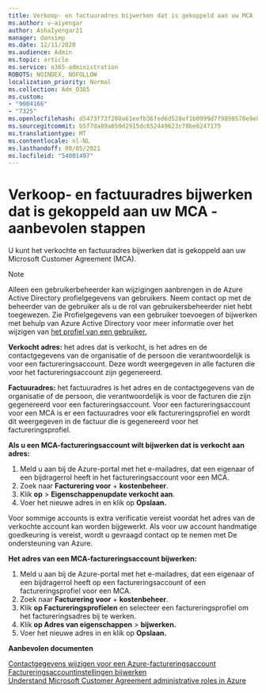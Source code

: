 ```yaml
---
title: Verkoop- en factuuradres bijwerken dat is gekoppeld aan uw MCA - aanbevolen stappen
ms.author: v-aiyengar
author: AshaIyengar21
manager: dansimp
ms.date: 12/11/2020
ms.audience: Admin
ms.topic: article
ms.service: o365-administration
ROBOTS: NOINDEX, NOFOLLOW
localization_priority: Normal
ms.collection: Adm_O365
ms.custom:
- "9004166"
- "7325"
ms.openlocfilehash: d5473f73f280a61eefb36fed6d528ef1b0999d7f9898570e9e8eb24105a1cfa6
ms.sourcegitcommit: b5f7da89a650d2915dc652449623c78be6247175
ms.translationtype: MT
ms.contentlocale: nl-NL
ms.lasthandoff: 08/05/2021
ms.locfileid: "54001497"
---
```

# <a name="update-sold-to-and-bill-to-address-associated-to-your-mca---recommended-steps"></a>Verkoop- en factuuradres bijwerken dat is gekoppeld aan uw MCA - aanbevolen stappen

U kunt het verkochte en factuuradres bijwerken dat is gekoppeld aan uw Microsoft Customer Agreement (MCA). 

> [!NOTE]
> Alleen een gebruikerbeheerder kan wijzigingen aanbrengen in de Azure Active Directory profielgegevens van gebruikers. Neem contact op met de beheerder van de gebruiker als u de rol van gebruikersbeheerder niet hebt toegewezen. Zie Profielgegevens van een gebruiker toevoegen of bijwerken met behulp van Azure Active Directory voor meer informatie over het wijzigen van [het profiel van een gebruiker.](https://docs.microsoft.com/azure/active-directory/fundamentals/active-directory-users-profile-azure-portal)

**Verkocht adres:** het adres dat is verkocht, is het adres en de contactgegevens van de organisatie of de persoon die verantwoordelijk is voor een factureringsaccount. Deze wordt weergegeven in alle facturen die voor het factureringsaccount zijn gegenereerd.

**Factuuradres:** het factuuradres is het adres en de contactgegevens van de organisatie of de persoon, die verantwoordelijk is voor de facturen die zijn gegenereerd voor een factureringsaccount. Voor een factureringsaccount voor een MCA is er een factuuradres voor elk factureringsprofiel en wordt dit weergegeven in de factuur die is gegenereerd voor het factureringsprofiel.

**Als u een MCA-factureringsaccount wilt bijwerken dat is verkocht aan adres:**

1. Meld u aan bij de Azure-portal met het e-mailadres, dat een eigenaar of een bijdragerrol heeft in het factureringsaccount voor een MCA.
1. Zoek naar **Facturering voor**  +  **kostenbeheer**.
1. Klik **op**  >  **Eigenschappenupdate verkocht aan**.
1. Voer het nieuwe adres in en klik op **Opslaan.**

Voor sommige accounts is extra verificatie vereist voordat het adres van de verkochte account kan worden bijgewerkt. Als voor uw account handmatige goedkeuring is vereist, wordt u gevraagd contact op te nemen met De ondersteuning van Azure.

**Het adres van een MCA-factureringsaccount bijwerken:** 

1. Meld u aan bij de Azure-portal met het e-mailadres, dat een eigenaar of een bijdragerrol heeft op een factureringsaccount of een factureringsprofiel voor een MCA.
1. Zoek naar **Facturering voor**  +  **kostenbeheer**.
1. Klik **op Factureringsprofielen** en selecteer een factureringsprofiel om het factureringsadres bij te werken.
1. Klik **op Adres van eigenschappen**  >  **bijwerken.**
1. Voer het nieuwe adres in en klik op **Opslaan.**

**Aanbevolen documenten**

[Contactgegevens wijzigen voor een Azure-factureringsaccount](https://docs.microsoft.com/azure/cost-management-billing/manage/change-azure-account-profile)   
[Factureringsaccountinstellingen bijwerken](https://docs.microsoft.com/microsoft-store/update-microsoft-store-for-business-account-settings)  
[Understand Microsoft Customer Agreement administrative roles in Azure](https://docs.microsoft.com/azure/cost-management-billing/manage/understand-mca-roles)